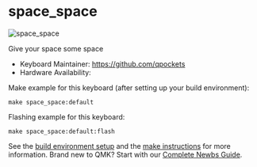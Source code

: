# space_space

![space_space](https://i.imgur.com/qdkG8K7.jpg)

Give your space some space  

* Keyboard Maintainer: https://github.com/qpockets
* Hardware Availability: 

Make example for this keyboard (after setting up your build environment):

    make space_space:default

Flashing example for this keyboard:

    make space_space:default:flash

See the [build environment setup](https://docs.qmk.fm/#/getting_started_build_tools) and the [make instructions](https://docs.qmk.fm/#/getting_started_make_guide) for more information. Brand new to QMK? Start with our [Complete Newbs Guide](https://docs.qmk.fm/#/newbs).